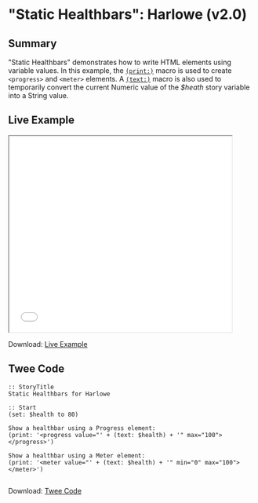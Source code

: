 # "Static Healthbars": Harlowe (v2.0)

## Summary

"Static Healthbars" demonstrates how to write HTML elements using variable values. In this example, the [`(print:)`](https://twine2.neocities.org/#macro_print) macro is used to create `<progress>` and `<meter>` elements. A [`(text:)`](https://twine2.neocities.org/#macro_str) macro is also used to temporarily convert the current Numeric value of the *$heath* story variable into a String value.

## Live Example

<section>
<iframe src="harlowe_statichealthbars_example.html" height=400 width=90%></iframe>

Download: <a href="harlowe_statichealthbars_example.html" target="_blank">Live Example</a>
</section>

## Twee Code

```
:: StoryTitle
Static Healthbars for Harlowe

:: Start
(set: $health to 80)

Show a healthbar using a Progress element:
(print: '<progress value="' + (text: $health) + '" max="100"></progress>')

Show a healthbar using a Meter element:
(print: '<meter value="' + (text: $health) + '" min="0" max="100"></meter>')


```

Download: <a href="harlowe_statichealthbars_twee.txt" target="_blank">Twee Code</a>
